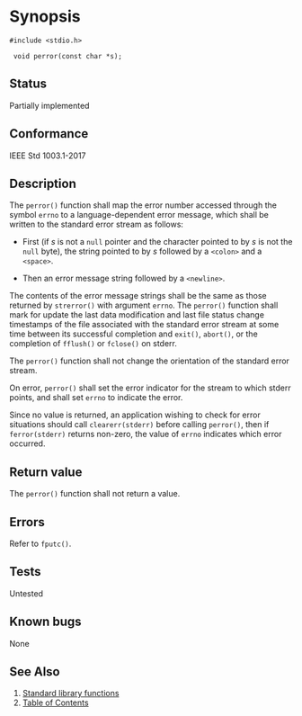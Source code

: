 # Synopsis 
`#include <stdio.h>`</br>

` void perror(const char *s);`</br>

## Status
Partially implemented
## Conformance
IEEE Std 1003.1-2017
## Description

The `perror()` function shall map the error number accessed through the symbol `errno` to a language-dependent error
message, which shall be written to the standard error stream as follows:



* First (if _s_ is not a `null` pointer and the character pointed to by _s_ is not the `null` byte), the string pointed to by _s_ followed by a `<colon>` and a `<space>`.

* Then an error message string followed by a `<newline>`.


The contents of the error message strings shall be the same as those returned by `strerror()` with argument `errno`.
The
`perror()` function shall mark for update the last data modification and last file status change timestamps of the file
associated with the standard error stream at some time between its successful completion and `exit()`, `abort()`, or the completion of `fflush()` or `fclose()` on stderr.

The `perror()` function shall not change the orientation of the standard error stream.

On error, `perror()` shall set the error indicator for the stream to which stderr points, and shall set `errno`
to indicate the error.

Since no value is returned, an application wishing to check for error situations should call `clearerr(stderr)`
before calling `perror()`, then if `ferror(stderr)` returns non-zero, the value of `errno` indicates which
error occurred. 


## Return value


The `perror()` function shall not return a value.


## Errors


 
Refer to `fputc()`. 




## Tests

Untested

## Known bugs

None

## See Also 
1. [Standard library functions](../README.md)
2. [Table of Contents](../../../README.md)
